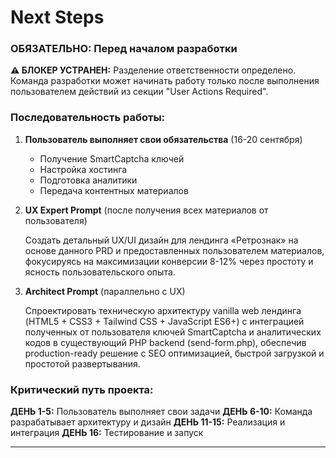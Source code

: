 # Next Steps

### ОБЯЗАТЕЛЬНО: Перед началом разработки

**⚠️ БЛОКЕР УСТРАНЕН:** Разделение ответственности определено. Команда разработки может начинать работу только после выполнения пользователем действий из секции "User Actions Required".

### Последовательность работы:

1. **Пользователь выполняет свои обязательства** (16-20 сентября)
   - Получение SmartCaptcha ключей
   - Настройка хостинга
   - Подготовка аналитики
   - Передача контентных материалов

2. **UX Expert Prompt** (после получения всех материалов от пользователя)

   Создать детальный UX/UI дизайн для лендинга «Ретрознак» на основе данного PRD и предоставленных пользователем материалов, фокусируясь на максимизации конверсии 8-12% через простоту и ясность пользовательского опыта.

3. **Architect Prompt** (параллельно с UX)

   Спроектировать техническую архитектуру vanilla web лендинга (HTML5 + CSS3 + Tailwind CSS + JavaScript ES6+) с интеграцией полученных от пользователя ключей SmartCaptcha и аналитических кодов в существующий PHP backend (send-form.php), обеспечив production-ready решение с SEO оптимизацией, быстрой загрузкой и простотой развертывания.

### Критический путь проекта:
**ДЕНЬ 1-5:** Пользователь выполняет свои задачи
**ДЕНЬ 6-10:** Команда разрабатывает архитектуру и дизайн
**ДЕНЬ 11-15:** Реализация и интеграция
**ДЕНЬ 16:** Тестирование и запуск

---
